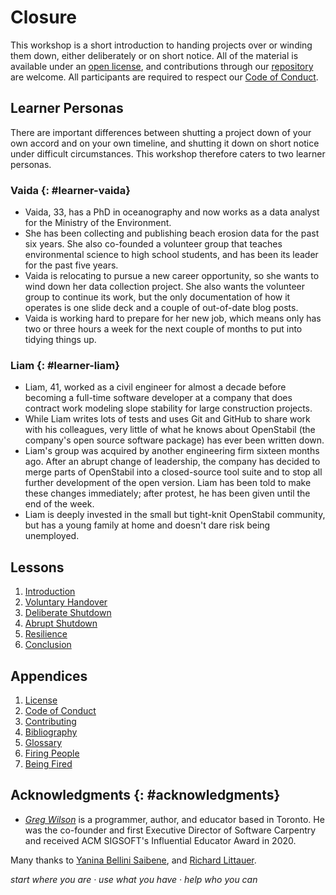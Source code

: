 # Closure

This workshop is a short introduction to handing projects over or winding them down,
either deliberately or on short notice.
All of the material is available under an [open license](./LICENSE.md),
and contributions through our [repository][repo] are welcome.
All participants are required to respect our [Code of Conduct](./CODE_OF_CONDUCT.md).

## Learner Personas

There are important differences between shutting a project down
of your own accord and on your own timeline,
and shutting it down on short notice under difficult circumstances.
This workshop therefore caters to two learner personas.

### Vaida {: #learner-vaida}

-   Vaida, 33, has a PhD in oceanography
    and now works as a data analyst for the Ministry of the Environment.
-   She has been collecting and publishing beach erosion data for the past six years.
    She also co-founded a volunteer group that teaches environmental science to high school students,
    and has been its leader for the past five years.
-   Vaida is relocating to pursue a new career opportunity,
    so she wants to wind down her data collection project.
    She also wants the volunteer group to continue its work,
    but the only documentation of how it operates is
    one slide deck and a couple of out-of-date blog posts.
-   Vaida is working hard to prepare for her new job,
    which means only has two or three hours a week for the next couple of months
    to put into tidying things up.

### Liam {: #learner-liam}

-   Liam, 41, worked as a civil engineer for almost a decade
    before becoming a full-time software developer
    at a company that does contract work
    modeling slope stability for large construction projects.
-   While Liam writes lots of tests and uses Git and GitHub to share work with his colleagues,
    very little of what he knows about OpenStabil
    (the company's open source software package)
    has ever been written down.
-   Liam's group was acquired by another engineering firm sixteen months ago.
    After an abrupt change of leadership,
    the company has decided to merge parts of OpenStabil into a closed-source tool suite
    and to stop all further development of the open version.
    Liam has been told to make these changes immediately;
    after protest,
    he has been given until the end of the week.
-   Liam is deeply invested in the small but tight-knit OpenStabil community,
    but has a young family at home
    and doesn't dare risk being unemployed.

## Lessons

<div id="lessons" markdown="1">

1.  [Introduction](./intro/)
1.  [Voluntary Handover](./handover/)
1.  [Deliberate Shutdown](./deliberate/)
1.  [Abrupt Shutdown](./abrupt/)
1.  [Resilience](./resilience/)
1.  [Conclusion](./finale/)

</div>

## Appendices

<div id="appendices" markdown="1">

1.  [License](./LICENSE.md)
1.  [Code of Conduct](./CODE_OF_CONDUCT.md)
1.  [Contributing](./CONTRIBUTING.md)
1.  [Bibliography](./bibliography/)
1.  [Glossary](./glossary/)
1.  [Firing People](./firing/)
1.  [Being Fired](./fired/)

</div>

## Acknowledgments {: #acknowledgments}

-   [*Greg Wilson*][wilson-greg] is a programmer, author, and educator based in Toronto.
    He was the co-founder and first Executive Director of Software Carpentry
    and received ACM SIGSOFT's Influential Educator Award in 2020.

Many thanks to [Yanina Bellini Saibene][bellini-saibene-yanina],
and [Richard Littauer][littauer-richard].

<p class="center">
  <em>
    start where you are
    &middot;
    use what you have
    &middot;
    help who you can
  </em>
</p>

[bellini-saibene-yanina]: https://yabellini.netlify.app/
[littauer-richard]: https://www.burntfen.com/
[repo]: https://github.com/gvwilson/succession
[wilson-greg]: https://third-bit.com/
